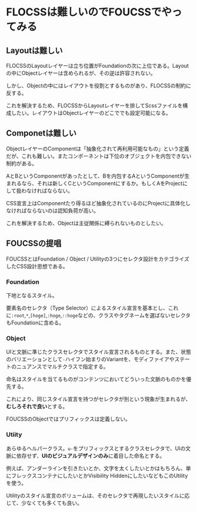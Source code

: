 # FLOCSSは難しいのでFOUCSSでやってみる

## Layoutは難しい

FLOCSSのLayoutレイヤーは立ち位置がFoundationの次に上位である。Layoutの中にObjectレイヤーは含められるが、その逆は許容されない。

しかし、Objectの中にはレイアウトを役割とするものがあり、FLOCSSの制約に反する。

これを解決するため、FLOCSSからLayoutレイヤーを排してScssファイルを構成したい。レイアウトはObjectレイヤーのどこででも設定可能になる。

## Componetは難しい

ObjectレイヤーのComponentは「抽象化されて再利用可能なもの」という定義だが、これも難しい。またコンポーネントは下位のオブジェクトを内包できない制約がある。

AとBというComponentがあったとして、Bを内包するAというComponentが生まれるなら、それは新しくCというComponentにするか。もしくAをProjectにして扱わなければならない。

CSS宣言上はComponentたり得るほど抽象化されているのにProjectに具体化しなければならないのは認知負荷が高い。

これを解決するため、Objectは主従関係に縛られないものとしたい。

## FOUCSSの提唱

FOUCSSとはFoundation / Object / Utilityの3つにセレクタ設計をカテゴライズしたCSS設計思想である。

### Foundation

下地となるスタイル。

要素名のセレクタ（Type Selector）によるスタイル宣言を基本とし、これに`:root`,`*`,`[hoge]`,`:hoge`,`::hoge`などの、クラスやタグネームを選ばないセレクタもFoundationに含める。

### Object

UIと文脈に準じたクラスセレクタでスタイル宣言されるものとする。また、状態のバリエーションとして`-`ハイフン始まりのVariantを、モディファイアやステートのニュアンスでマルチクラスで指定する。

命名はスタイルを当てるものがコンテンツにおいてどういった文脈のものかを優先する。

これにより、同じスタイル宣言を持つがセレクタが別という現象が生まれるが、**むしろそれで良い**とする。

FOUCSSのObjectではプリフィックスは定義しない。

### Utiity

あらゆるヘルパークラス。`u-`をプリフィックスとするクラスセレクタで、UIの文脈に依存せず、**UIのビジュアルデザインのみ**に着目した命名とする。

例えば、アンダーラインを引きたいとか、文字を太くしたいとかはもちろん、単にフレックスコンテナにしたいとかVisibility HiddenにしたいなどもこのUtilityを使う。

Utilityのスタイル宣言のボリュームは、そのセレクタで再現したいスタイルに応じて、少なくても多くても良い。